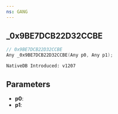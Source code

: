 ```yaml
---
ns: GANG
---
```

## _0x9BE7DCB22D32CCBE

```c
// 0x9BE7DCB22D32CCBE
Any _0x9BE7DCB22D32CCBE(Any p0, Any p1);
```

```
NativeDB Introduced: v1207
```

## Parameters
* **p0**:
* **p1**:
